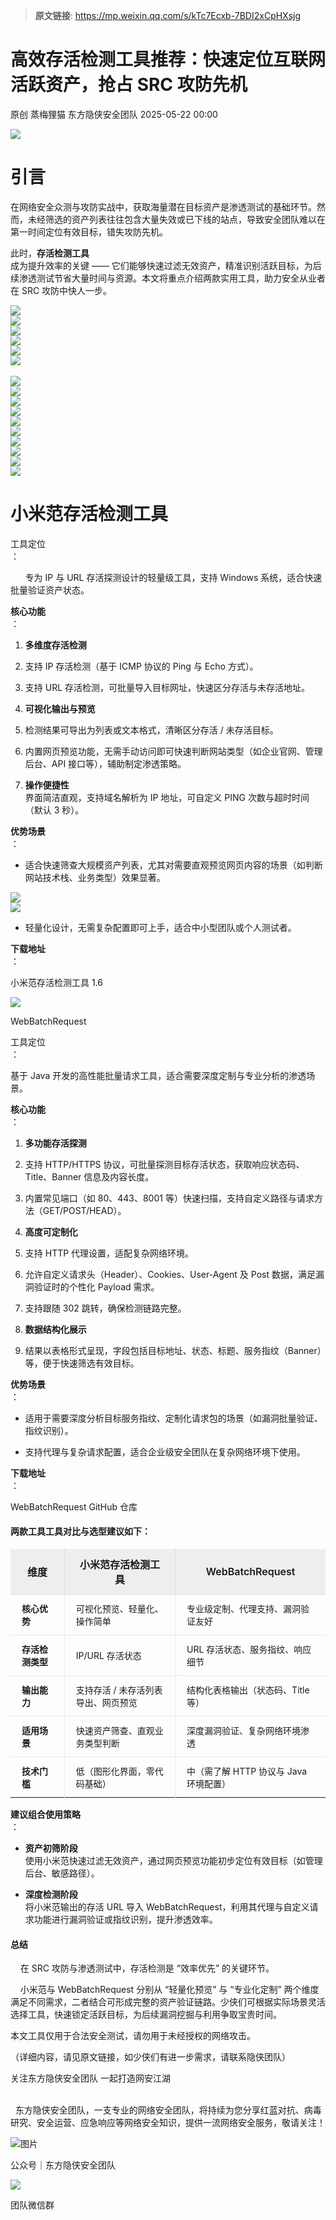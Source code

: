 > **原文链接**: https://mp.weixin.qq.com/s/kTc7Ecxb-7BDI2xCpHXsjg

#  高效存活检测工具推荐：快速定位互联网活跃资产，抢占 SRC 攻防先机  
原创 蒸梅狸猫  东方隐侠安全团队   2025-05-22 00:00  
  
![](https://mmbiz.qpic.cn/mmbiz_jpg/icqGYtiaRQqH4CIxxSk6mv96yVDPtG6a3wt01J7cOn7OpibUgZMdWm6fvQzO5FlrMnaxeDCnVicE1WibMA7wMNjsJOA/640?wx_fmt=jpeg "")  
  
#   
# 引言  
  
  
  
在网络安全众测与攻防实战中，获取海量潜在目标资产是渗透测试的基础环节。然而，未经筛选的资产列表往往包含大量失效或已下线的站点，导致安全团队难以在第一时间定位有效目标，错失攻防先机。  
  
此时，**存活检测工具**  
成为提升效率的关键 —— 它们能够快速过滤无效资产，精准识别活跃目标，为后续渗透测试节省大量时间与资源。本文将重点介绍两款实用工具，助力安全从业者在 SRC 攻防中快人一步。  
  
![]( "")  
![]( "")  
![]( "")  
![]( "")  
![]( "")  
![]( "")  
     
![](https://mmbiz.qpic.cn/mmbiz_jpg/icqGYtiaRQqH4CIxxSk6mv96yVDPtG6a3wMsQu6M3GSichtOicTFFy5t2AkcYiaxtaGc0HBEUxhgfFObGaoStDHGc8Q/640?wx_fmt=jpeg "")  
![]( "")  
![]( "")  
![]( "")  
![]( "")  
![]( "")  
![]( "")  
![]( "")  
![]( "")  
![]( "")  
  
# 小米范存活检测工具  
  
工具定位  
：  
  
      专为 IP 与 URL 存活探测设计的轻量级工具，支持 Windows 系统，适合快速批量验证资产状态。  
  
  
**核心功能**  
：  
  
1. **多维度存活检测**  
1. 支持 IP 存活检测（基于 ICMP 协议的 Ping 与 Echo 方式）。  
  
1. 支持 URL 存活检测，可批量导入目标网址，快速区分存活与未存活地址。  
  
1. **可视化输出与预览**  
1. 检测结果可导出为列表或文本格式，清晰区分存活 / 未存活目标。  
  
1. 内置网页预览功能，无需手动访问即可快速判断网站类型（如企业官网、管理后台、API 接口等），辅助制定渗透策略。  
  
1. **操作便捷性**  
界面简洁直观，支持域名解析为 IP 地址，可自定义 PING 次数与超时时间（默认 3 秒）。  
  
**优势场景**  
：  
  
- 适合快速筛查大规模资产列表，尤其对需要直观预览网页内容的场景（如判断网站技术栈、业务类型）效果显著。  
  
![]( "")  
![]( "")  
- 轻量化设计，无需复杂配置即可上手，适合中小型团队或个人测试者。  
  
**下载地址**  
：  
  
小米范存活检测工具 1.6  
  
  
  
![](https://mmbiz.qpic.cn/mmbiz_jpg/icqGYtiaRQqH4CIxxSk6mv96yVDPtG6a3w6JRYCkhyIhdhMreJKaG9RoxIKN935mPFa7LFK0Ka6pN5gvWiaKz7a4A/640?wx_fmt=jpeg "")  
  
WebBatchRequest  
  
  
工具定位  
：  
  
基于 Java 开发的高性能批量请求工具，适合需要深度定制与专业分析的渗透场景。  
  
  
**核心功能**  
：  
  
1. **多功能存活探测**  
1. 支持 HTTP/HTTPS 协议，可批量探测目标存活状态，获取响应状态码、Title、Banner 信息及内容长度。  
  
1. 内置常见端口（如 80、443、8001 等）快速扫描，支持自定义路径与请求方法（GET/POST/HEAD）。  
  
1. **高度可定制化**  
1. 支持 HTTP 代理设置，适配复杂网络环境。  
  
1. 允许自定义请求头（Header）、Cookies、User-Agent 及 Post 数据，满足漏洞验证时的个性化 Payload 需求。  
  
1. 支持跟随 302 跳转，确保检测链路完整。  
  
1. **数据结构化展示**  
1. 结果以表格形式呈现，字段包括目标地址、状态、标题、服务指纹（Banner）等，便于快速筛选有效目标。  
  
**优势场景**  
：  
  
- 适用于需要深度分析目标服务指纹、定制化请求包的场景（如漏洞批量验证、指纹识别）。  
  
- 支持代理与复杂请求配置，适合企业级安全团队在复杂网络环境下使用。  
  
**下载地址**  
：  
  
WebBatchRequest GitHub 仓库  
  
#### 两款工具工具对比与选型建议如下：  
  
<table><thead><tr style="-webkit-font-smoothing: antialiased;box-sizing: border-box;-webkit-tap-highlight-color: rgba(0, 0, 0, 0);border-top: 0px;overflow-anchor: auto;background-color: var(--neutral-transparent-1,rgba(0,0,0,.06)) !important;"><th style="-webkit-font-smoothing: antialiased;box-sizing: border-box;-webkit-tap-highlight-color: rgba(0, 0, 0, 0);padding: 12px 18px;font-size: var(--md-box-samantha-normal-text-font-size);font-weight: 600;line-height: var(--md-box-samantha-normal-text-line-height);color: var(--md-box-samantha-deep-text-color) !important;border-top: 0px;border-right: 1px solid var(--s-color-border-tertiary,rgba(0,0,0,.08));border-bottom: 0px;border-left: 0px;border-image: initial;overflow-anchor: auto;"><strong style="-webkit-font-smoothing: antialiased;box-sizing: border-box;-webkit-tap-highlight-color: rgba(0, 0, 0, 0);font-weight: 600;color: var(--md-box-samantha-deep-text-color) !important;font-size: var(--md-box-samantha-normal-text-font-size);line-height: var(--md-box-samantha-normal-text-line-height);overflow-anchor: auto;"><span leaf="">维度</span></strong></th><th style="-webkit-font-smoothing: antialiased;box-sizing: border-box;-webkit-tap-highlight-color: rgba(0, 0, 0, 0);padding: 12px 18px;font-size: var(--md-box-samantha-normal-text-font-size);font-weight: 600;line-height: var(--md-box-samantha-normal-text-line-height);color: var(--md-box-samantha-deep-text-color) !important;border-top: 0px;border-right: 1px solid var(--s-color-border-tertiary,rgba(0,0,0,.08));border-bottom: 0px;border-left: 0px;border-image: initial;overflow-anchor: auto;"><strong style="-webkit-font-smoothing: antialiased;box-sizing: border-box;-webkit-tap-highlight-color: rgba(0, 0, 0, 0);font-weight: 600;color: var(--md-box-samantha-deep-text-color) !important;font-size: var(--md-box-samantha-normal-text-font-size);line-height: var(--md-box-samantha-normal-text-line-height);overflow-anchor: auto;"><span leaf="">小米范存活检测工具</span></strong></th><th style="-webkit-font-smoothing: antialiased;box-sizing: border-box;-webkit-tap-highlight-color: rgba(0, 0, 0, 0);padding: 12px 18px;font-size: var(--md-box-samantha-normal-text-font-size);font-weight: 600;line-height: var(--md-box-samantha-normal-text-line-height);color: var(--md-box-samantha-deep-text-color) !important;border: 0px;overflow-anchor: auto;"><strong style="-webkit-font-smoothing: antialiased;box-sizing: border-box;-webkit-tap-highlight-color: rgba(0, 0, 0, 0);font-weight: 600;color: var(--md-box-samantha-deep-text-color) !important;font-size: var(--md-box-samantha-normal-text-font-size);line-height: var(--md-box-samantha-normal-text-line-height);overflow-anchor: auto;"><span leaf="">WebBatchRequest</span></strong></th></tr></thead><tbody><tr style="-webkit-font-smoothing: antialiased;box-sizing: border-box;-webkit-tap-highlight-color: rgba(0, 0, 0, 0);border-top: 1px solid var(--s-color-border-tertiary,rgba(0,0,0,.08));overflow-anchor: auto;"><td style="-webkit-font-smoothing: antialiased;box-sizing: border-box;-webkit-tap-highlight-color: rgba(0, 0, 0, 0);padding: 12px 18px;font-size: var(--md-box-samantha-normal-text-font-size);font-weight: 400;line-height: var(--md-box-samantha-normal-text-line-height);color: var(--md-box-samantha-normal-text-color) !important;border-top: 0px;border-right: 1px solid var(--s-color-border-tertiary,rgba(0,0,0,.08));border-bottom: 0px;border-left: 0px;border-image: initial;overflow-anchor: auto;"><strong style="-webkit-font-smoothing: antialiased;box-sizing: border-box;-webkit-tap-highlight-color: rgba(0, 0, 0, 0);font-weight: 600;color: var(--md-box-samantha-deep-text-color) !important;font-size: 14px;line-height: var(--md-box-samantha-normal-text-line-height);overflow-anchor: auto;"><span leaf="">核心优势</span></strong></td><td style="-webkit-font-smoothing: antialiased;box-sizing: border-box;-webkit-tap-highlight-color: rgba(0, 0, 0, 0);padding: 12px 18px;font-size: var(--md-box-samantha-normal-text-font-size);font-weight: 400;line-height: var(--md-box-samantha-normal-text-line-height);color: var(--md-box-samantha-normal-text-color) !important;border-top: 0px;border-right: 1px solid var(--s-color-border-tertiary,rgba(0,0,0,.08));border-bottom: 0px;border-left: 0px;border-image: initial;overflow-anchor: auto;"><section style="font-size: 14px;"><span leaf="">可视化预览、轻量化、操作简单</span></section></td><td style="-webkit-font-smoothing: antialiased;box-sizing: border-box;-webkit-tap-highlight-color: rgba(0, 0, 0, 0);padding: 12px 18px;font-size: var(--md-box-samantha-normal-text-font-size);font-weight: 400;line-height: var(--md-box-samantha-normal-text-line-height);color: var(--md-box-samantha-normal-text-color) !important;border: 0px;overflow-anchor: auto;"><section style="font-size: 14px;"><span leaf="">专业级定制、代理支持、漏洞验证友好</span></section></td></tr><tr style="-webkit-font-smoothing: antialiased;box-sizing: border-box;-webkit-tap-highlight-color: rgba(0, 0, 0, 0);border-top: 1px solid var(--s-color-border-tertiary,rgba(0,0,0,.08));overflow-anchor: auto;"><td style="-webkit-font-smoothing: antialiased;box-sizing: border-box;-webkit-tap-highlight-color: rgba(0, 0, 0, 0);padding: 12px 18px;font-size: var(--md-box-samantha-normal-text-font-size);font-weight: 400;line-height: var(--md-box-samantha-normal-text-line-height);color: var(--md-box-samantha-normal-text-color) !important;border-top: 0px;border-right: 1px solid var(--s-color-border-tertiary,rgba(0,0,0,.08));border-bottom: 0px;border-left: 0px;border-image: initial;overflow-anchor: auto;"><strong style="-webkit-font-smoothing: antialiased;box-sizing: border-box;-webkit-tap-highlight-color: rgba(0, 0, 0, 0);font-weight: 600;color: var(--md-box-samantha-deep-text-color) !important;font-size: 14px;line-height: var(--md-box-samantha-normal-text-line-height);overflow-anchor: auto;"><span leaf="">存活检测类型</span></strong></td><td style="-webkit-font-smoothing: antialiased;box-sizing: border-box;-webkit-tap-highlight-color: rgba(0, 0, 0, 0);padding: 12px 18px;font-size: var(--md-box-samantha-normal-text-font-size);font-weight: 400;line-height: var(--md-box-samantha-normal-text-line-height);color: var(--md-box-samantha-normal-text-color) !important;border-top: 0px;border-right: 1px solid var(--s-color-border-tertiary,rgba(0,0,0,.08));border-bottom: 0px;border-left: 0px;border-image: initial;overflow-anchor: auto;"><section style="font-size: 14px;"><span leaf="">IP/URL 存活状态</span></section></td><td style="-webkit-font-smoothing: antialiased;box-sizing: border-box;-webkit-tap-highlight-color: rgba(0, 0, 0, 0);padding: 12px 18px;font-size: var(--md-box-samantha-normal-text-font-size);font-weight: 400;line-height: var(--md-box-samantha-normal-text-line-height);color: var(--md-box-samantha-normal-text-color) !important;border: 0px;overflow-anchor: auto;"><section style="font-size: 14px;"><span leaf="">URL 存活状态、服务指纹、响应细节</span></section></td></tr><tr style="-webkit-font-smoothing: antialiased;box-sizing: border-box;-webkit-tap-highlight-color: rgba(0, 0, 0, 0);border-top: 1px solid var(--s-color-border-tertiary,rgba(0,0,0,.08));overflow-anchor: auto;"><td style="-webkit-font-smoothing: antialiased;box-sizing: border-box;-webkit-tap-highlight-color: rgba(0, 0, 0, 0);padding: 12px 18px;font-size: var(--md-box-samantha-normal-text-font-size);font-weight: 400;line-height: var(--md-box-samantha-normal-text-line-height);color: var(--md-box-samantha-normal-text-color) !important;border-top: 0px;border-right: 1px solid var(--s-color-border-tertiary,rgba(0,0,0,.08));border-bottom: 0px;border-left: 0px;border-image: initial;overflow-anchor: auto;"><strong style="-webkit-font-smoothing: antialiased;box-sizing: border-box;-webkit-tap-highlight-color: rgba(0, 0, 0, 0);font-weight: 600;color: var(--md-box-samantha-deep-text-color) !important;font-size: 14px;line-height: var(--md-box-samantha-normal-text-line-height);overflow-anchor: auto;"><span leaf="">输出能力</span></strong></td><td style="-webkit-font-smoothing: antialiased;box-sizing: border-box;-webkit-tap-highlight-color: rgba(0, 0, 0, 0);padding: 12px 18px;font-size: var(--md-box-samantha-normal-text-font-size);font-weight: 400;line-height: var(--md-box-samantha-normal-text-line-height);color: var(--md-box-samantha-normal-text-color) !important;border-top: 0px;border-right: 1px solid var(--s-color-border-tertiary,rgba(0,0,0,.08));border-bottom: 0px;border-left: 0px;border-image: initial;overflow-anchor: auto;"><section style="font-size: 14px;"><span leaf="">支持存活 / 未存活列表导出、网页预览</span></section></td><td style="-webkit-font-smoothing: antialiased;box-sizing: border-box;-webkit-tap-highlight-color: rgba(0, 0, 0, 0);padding: 12px 18px;font-size: var(--md-box-samantha-normal-text-font-size);font-weight: 400;line-height: var(--md-box-samantha-normal-text-line-height);color: var(--md-box-samantha-normal-text-color) !important;border: 0px;overflow-anchor: auto;"><section style="font-size: 14px;"><span leaf="">结构化表格输出（状态码、Title 等）</span></section></td></tr><tr style="-webkit-font-smoothing: antialiased;box-sizing: border-box;-webkit-tap-highlight-color: rgba(0, 0, 0, 0);border-top: 1px solid var(--s-color-border-tertiary,rgba(0,0,0,.08));overflow-anchor: auto;"><td style="-webkit-font-smoothing: antialiased;box-sizing: border-box;-webkit-tap-highlight-color: rgba(0, 0, 0, 0);padding: 12px 18px;font-size: var(--md-box-samantha-normal-text-font-size);font-weight: 400;line-height: var(--md-box-samantha-normal-text-line-height);color: var(--md-box-samantha-normal-text-color) !important;border-top: 0px;border-right: 1px solid var(--s-color-border-tertiary,rgba(0,0,0,.08));border-bottom: 0px;border-left: 0px;border-image: initial;overflow-anchor: auto;"><strong style="-webkit-font-smoothing: antialiased;box-sizing: border-box;-webkit-tap-highlight-color: rgba(0, 0, 0, 0);font-weight: 600;color: var(--md-box-samantha-deep-text-color) !important;font-size: 14px;line-height: var(--md-box-samantha-normal-text-line-height);overflow-anchor: auto;"><span leaf="">适用场景</span></strong></td><td style="-webkit-font-smoothing: antialiased;box-sizing: border-box;-webkit-tap-highlight-color: rgba(0, 0, 0, 0);padding: 12px 18px;font-size: var(--md-box-samantha-normal-text-font-size);font-weight: 400;line-height: var(--md-box-samantha-normal-text-line-height);color: var(--md-box-samantha-normal-text-color) !important;border-top: 0px;border-right: 1px solid var(--s-color-border-tertiary,rgba(0,0,0,.08));border-bottom: 0px;border-left: 0px;border-image: initial;overflow-anchor: auto;"><section style="font-size: 14px;"><span leaf="">快速资产筛查、直观业务类型判断</span></section></td><td style="-webkit-font-smoothing: antialiased;box-sizing: border-box;-webkit-tap-highlight-color: rgba(0, 0, 0, 0);padding: 12px 18px;font-size: var(--md-box-samantha-normal-text-font-size);font-weight: 400;line-height: var(--md-box-samantha-normal-text-line-height);color: var(--md-box-samantha-normal-text-color) !important;border: 0px;overflow-anchor: auto;"><section style="font-size: 14px;"><span leaf="">深度漏洞验证、复杂网络环境渗透</span></section></td></tr><tr style="-webkit-font-smoothing: antialiased;box-sizing: border-box;-webkit-tap-highlight-color: rgba(0, 0, 0, 0);border-top: 1px solid var(--s-color-border-tertiary,rgba(0,0,0,.08));overflow-anchor: auto;"><td style="-webkit-font-smoothing: antialiased;box-sizing: border-box;-webkit-tap-highlight-color: rgba(0, 0, 0, 0);padding: 12px 18px;font-size: var(--md-box-samantha-normal-text-font-size);font-weight: 400;line-height: var(--md-box-samantha-normal-text-line-height);color: var(--md-box-samantha-normal-text-color) !important;border-top: 0px;border-right: 1px solid var(--s-color-border-tertiary,rgba(0,0,0,.08));border-bottom: 0px;border-left: 0px;border-image: initial;overflow-anchor: auto;"><strong style="-webkit-font-smoothing: antialiased;box-sizing: border-box;-webkit-tap-highlight-color: rgba(0, 0, 0, 0);font-weight: 600;color: var(--md-box-samantha-deep-text-color) !important;font-size: 14px;line-height: var(--md-box-samantha-normal-text-line-height);overflow-anchor: auto;"><span leaf="">技术门槛</span></strong></td><td style="-webkit-font-smoothing: antialiased;box-sizing: border-box;-webkit-tap-highlight-color: rgba(0, 0, 0, 0);padding: 12px 18px;font-size: var(--md-box-samantha-normal-text-font-size);font-weight: 400;line-height: var(--md-box-samantha-normal-text-line-height);color: var(--md-box-samantha-normal-text-color) !important;border-top: 0px;border-right: 1px solid var(--s-color-border-tertiary,rgba(0,0,0,.08));border-bottom: 0px;border-left: 0px;border-image: initial;overflow-anchor: auto;"><section style="font-size: 14px;"><span leaf="">低（图形化界面，零代码基础）</span></section></td><td style="-webkit-font-smoothing: antialiased;box-sizing: border-box;-webkit-tap-highlight-color: rgba(0, 0, 0, 0);padding: 12px 18px;font-size: var(--md-box-samantha-normal-text-font-size);font-weight: 400;line-height: var(--md-box-samantha-normal-text-line-height);color: var(--md-box-samantha-normal-text-color) !important;border: 0px;overflow-anchor: auto;"><section style="font-size: 14px;" data-mpa-action-id="may5z4096ml"><span leaf="">中（需了解 HTTP 协议与 Java 环境配置）</span></section></td></tr></tbody></table>  
  
  
**建议组合使用策略**  
：  
  
- **资产初筛阶段**  
使用小米范快速过滤无效资产，通过网页预览功能初步定位有效目标（如管理后台、敏感路径）。  
  
- **深度检测阶段**  
将小米范输出的存活 URL 导入 WebBatchRequest，利用其代理与自定义请求功能进行漏洞验证或指纹识别，提升渗透效率。  
  
####   
#### 总结  
  
    在 SRC 攻防与渗透测试中，存活检测是 “效率优先” 的关键环节。  
  
    小米范与 WebBatchRequest 分别从 “轻量化预览” 与 “专业化定制” 两个维度满足不同需求，二者结合可形成完整的资产验证链路。少侠们可根据实际场景灵活选择工具，快速锁定活跃目标，为后续漏洞挖掘与利用争取宝贵时间。  
  
  
本文工具仅用于合法安全测试，请勿用于未经授权的网络攻击。  
  
  
（详细内容，请见原文链接，如少侠们有进一步需求，请联系隐侠团队）  
  
  
关注东方隐侠安全团队 一起打造网安江湖  
  
        
  东方隐侠安全团队，一支专业的网络安全团队，将持续为您分享红蓝对抗、病毒研究、安全运营、应急响应等网络安全知识，提供一流网络安全服务，敬请关注！  
  
  
![图片](https://mmbiz.qpic.cn/mmbiz_png/icqGYtiaRQqH7zgibKsqKmX3H4AatvwPeXFsrHGpp0RsxLJpzgd0cyiaPH2HDnfv4GMdxf0lkGjAibiaBtFcLmnm2ZkA/640?wx_fmt=png "")  
  
  
  
  
公众号｜东方隐侠安全团队  
  
  
  
  
![](https://mmbiz.qpic.cn/mmbiz_jpg/icqGYtiaRQqH7pfvfkicvBJcOJd6BTaicgZnQOGNU4hxeNibYYCWy8W9V7C18rkO2wazzMXO5oaeAFRoDdLClBH3gog/640?wx_fmt=jpeg&from=appmsg "")  
  
  
  
  
团队微信群  
  
  
